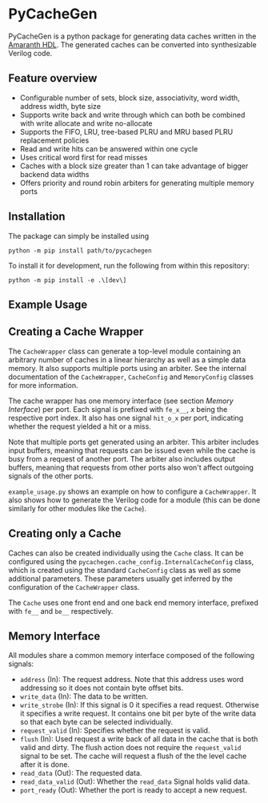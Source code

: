 # PyCacheGen

PyCacheGen is a python package for generating data caches written in the [Amaranth HDL](https://github.com/amaranth-lang/amaranth). The generated caches can be converted into synthesizable Verilog code.

## Feature overview

- Configurable number of sets, block size, associativity, word width, address width, byte size
- Supports write back and write through which can both be combined with write allocate and write no-allocate
- Supports the FIFO, LRU, tree-based PLRU and MRU based PLRU replacement policies
- Read and write hits can be answered within one cycle
- Uses critical word first for read misses
- Caches with a block size greater than 1 can take advantage of bigger backend data widths
- Offers priority and round robin arbiters for generating multiple memory ports

## Installation

The package can simply be installed using

    python -m pip install path/to/pycachegen

To install it for development, run the following from within this repository:

    python -m pip install -e .\[dev\]


## Example Usage

## Creating a Cache Wrapper

The `CacheWrapper` class can generate a top-level module containing an arbitrary number of caches in a linear hierarchy as well as a simple data memory. It also supports multiple ports using an arbiter. See the internal documentation of the `CacheWrapper`, `CacheConfig` and `MemoryConfig` classes for more information.

The cache wrapper has one memory interface (see section *Memory Interface*) per port. Each signal is prefixed with `fe_x__`, *x* being the respective port index. It also has one signal `hit_o_x` per port, indicating whether the request yielded a hit or a miss.

Note that multiple ports get generated using an arbiter. This arbiter includes input buffers, meaning that requests can be issued even while the cache is busy from a request of another port. The arbiter also includes output buffers, meaning that requests from other ports also won't affect outgoing signals of the other ports.

`example_usage.py` shows an example on how to configure a `CacheWrapper`. It also shows how to generate the Verilog code for a module (this can be done similarly for other modules like the `Cache`).

## Creating only a Cache

Caches can also be created individually using the `Cache` class. It can be configured using the `pycachegen.cache_config.InternalCacheConfig` class, which is created using the standard `CacheConfig` class as well as some additional parameters. These parameters usually get inferred by the configuration of the `CacheWrapper` class.

The `Cache` uses one front end and one back end memory interface, prefixed with `fe__` and `be__` respectively.

## Memory Interface

All modules share a common memory interface composed of the following signals:

- `address` (In): The request address. Note that this address uses word addressing so it does not contain byte offset bits.
- `write_data` (In): The data to be written.
- `write_strobe` (In): If this signal is 0 it specifies a read request. Otherwise it specifies a write request. It contains one bit per byte of the write data so that each byte can be selected individually.
- `request_valid` (In): Specifies whether the request is valid.
- `flush` (In): Used request a write back of all data in the cache that is both valid and dirty. The flush action does not require the `request_valid` signal to be set. The cache will request a flush of the the level cache after it is done.
- `read_data` (Out): The requested data.
- `read_data_valid` (Out): Whether the `read_data` Signal holds valid data.
- `port_ready` (Out): Whether the port is ready to accept a new request.
